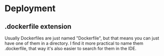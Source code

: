 # Deployment

## .dockerfile extension
Usually Dockerfiles are just named "Dockerfile", but that means you can just have one of them in a directory. I find it more practical to name them <name>.dockerfile, that way it's also easier to search for them in the IDE.
